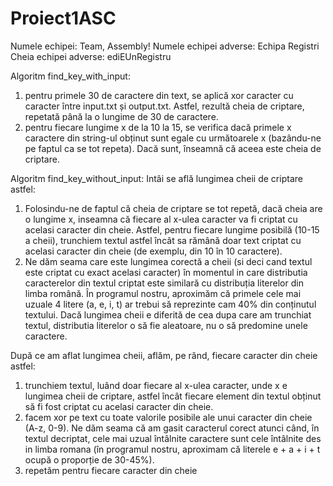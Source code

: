 # Proiect1ASC
Numele echipei: Team, Assembly!
Numele echipei adverse: Echipa Registri
Cheia echipei adverse: ediEUnRegistru

Algoritm find_key_with_input:
1. pentru primele 30 de caractere din text, se aplică xor caracter cu caracter între input.txt și output.txt. Astfel, rezultă cheia de criptare, repetată până la o lungime de 30
de caractere.
2. pentru fiecare lungime x de la 10 la 15, se verifica dacă primele x caractere din string-ul obținut sunt egale cu următoarele x (bazându-ne pe faptul ca se tot repeta).
Dacă sunt, înseamnă că aceea este cheia de criptare.

Algoritm find_key_without_input:
Intâi se află lungimea cheii de criptare astfel:
1. Folosindu-ne de faptul că cheia de criptare se tot repetă, dacă cheia are o lungime x, inseamna că fiecare al x-ulea caracter va fi criptat cu acelasi caracter din cheie.
Astfel, pentru fiecare lungime posibilă (10-15 a cheii), trunchiem textul astfel încât sa rămână doar text criptat cu acelasi caracter din cheie (de exemplu, din 10 în 10 caractere).
2. Ne dăm seama care este lungimea corectă a cheii (si deci cand textul este criptat cu exact acelasi caracter) în momentul in care distributia caracterelor din textul criptat este
similară cu distribuția literelor din limba română. În programul nostru, aproximăm că primele cele mai uzuale 4 litere (a, e, i, t) ar trebui să reprezinte cam 40% din conținutul
textului. Dacă lungimea cheii e diferită de cea dupa care am trunchiat textul, distributia literelor o să fie aleatoare, nu o să predomine unele caractere.

După ce am aflat lungimea cheii, aflăm, pe rând, fiecare caracter din cheie astfel:
1. trunchiem textul, luând doar fiecare al x-ulea caracter, unde x e lungimea cheii de criptare, astfel încât fiecare element din textul obținut să fi fost criptat cu acelasi
caracter din cheie.
2. facem xor pe text cu toate valorile posibile ale unui caracter din cheie (A-z, 0-9). Ne dăm seama că am gasit caracterul corect atunci când, în textul decriptat, cele mai uzual
întâlnite caractere sunt cele întâlnite des in limba romana (în programul nostru, aproximam că literele e + a + i + t ocupă o proporție de 30-45%).
3. repetăm pentru fiecare caracter din cheie
